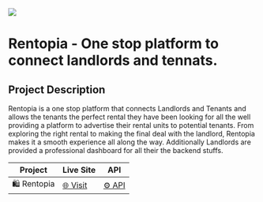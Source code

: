 <img src="https://i.ibb.co/VpmzTGZT/logo.jpg" />

# Rentopia - One stop platform to connect landlords and tennats.


## Project Description 
<p>Rentopia is a one stop platform that connects Landlords and Tenants and allows the tenants the perfect rental they have been looking for all the well providing a 
platform to advertise their rental units to potential tenants. From exploring the right rental to making the final deal with the landlord, Rentopia makes it a smooth experience all along the way. Additionally Landlords are provided a professional dashboard for all their the backend stuffs.</p>



| Project          | Live Site               | API               |
|------------------|--------------------|-------------------|
| 🛍️ Rentopia    | [🌐 Visit](https://i.ibb.co/VpmzTGZT/logo.jpg) | [⚙️ API](https://api.example.com) |
